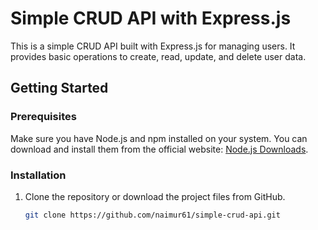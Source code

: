 # Simple CRUD API with Express.js

This is a simple CRUD API built with Express.js for managing users. It provides basic operations to create, read, update, and delete user data.

## Getting Started

### Prerequisites

Make sure you have Node.js and npm installed on your system. You can download and install them from the official website: [Node.js Downloads](https://nodejs.org/en/download/).

### Installation

1. Clone the repository or download the project files from GitHub.

   ```bash
   git clone https://github.com/naimur61/simple-crud-api.git
